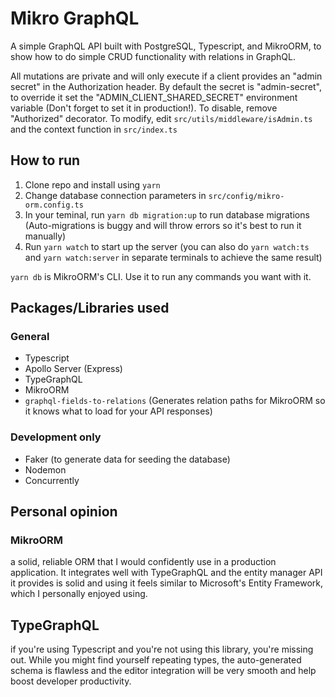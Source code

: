# Mikro GraphQL

A simple GraphQL API built with PostgreSQL, Typescript, and MikroORM,
to show how to do simple CRUD functionality with relations in GraphQL.

All mutations are private and will only execute if a client provides an "admin secret"
in the Authorization header. By default the secret is "admin-secret", to override it set
the "ADMIN_CLIENT_SHARED_SECRET" environment variable (Don't forget to set it in production!). To disable, remove "Authorized" decorator. To modify, edit `src/utils/middleware/isAdmin.ts` and the context function in `src/index.ts`

## How to run

1. Clone repo and install using `yarn`
2. Change database connection parameters in `src/config/mikro-orm.config.ts`
3. In your teminal, run `yarn db migration:up` to run database migrations (Auto-migrations is buggy and will throw errors so it's best to run it manually)
4. Run `yarn watch` to start up the server (you can also do `yarn watch:ts` and `yarn watch:server` in separate terminals to achieve the same result)

`yarn db` is MikroORM's CLI. Use it to run any commands you want with it.

## Packages/Libraries used

### General

- Typescript
- Apollo Server (Express)
- TypeGraphQL
- MikroORM
- `graphql-fields-to-relations` (Generates relation paths for MikroORM so it knows what to load for your API responses)

### Development only

- Faker (to generate data for seeding the database)
- Nodemon
- Concurrently

## Personal opinion

### MikroORM

a solid, reliable ORM that I would confidently use in a production application.
It integrates well with TypeGraphQL and the entity manager API it provides
is solid and using it feels similar to Microsoft's Entity Framework, which I
personally enjoyed using.

## TypeGraphQL

if you're using Typescript and you're not using this library, you're missing out.
While you might find yourself repeating types, the auto-generated schema
is flawless and the editor integration will be very smooth and help boost developer productivity.
